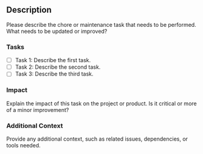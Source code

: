 ## Description

Please describe the chore or maintenance task that needs to be performed. What needs to be updated or improved?

### Tasks

- [ ] Task 1: Describe the first task.
- [ ] Task 2: Describe the second task.
- [ ] Task 3: Describe the third task.

### Impact

Explain the impact of this task on the project or product. Is it critical or more of a minor improvement?

### Additional Context

Provide any additional context, such as related issues, dependencies, or tools needed.
